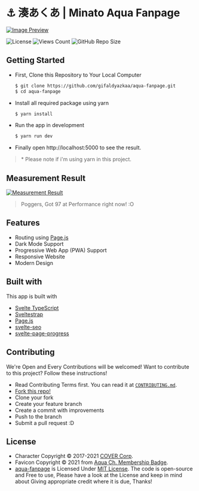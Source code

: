 # ⚓ 湊あくあ | Minato Aqua Fanpage

[![Image Preview](https://cdn.upload.systems/uploads/psUYhn2p.png)](https://aqua-fanpage.vercel.app/)

![License](https://img.shields.io/github/license/gifaldyazkaa/aqua-fanpage?style=for-the-badge) ![Views Count](https://visitor-badges.glitch.me?username=gifaldyazkaa&repo=aqua-fanpage&label=VIEWS&style=for-the-badge&color=%23457BFF&token=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&contentType=svg)
![GitHub Repo Size](https://img.shields.io/github/repo-size/gifaldyazkaa/aqua-fanpage?style=for-the-badge)

## Getting Started

- First, Clone this Repository to Your Local Computer

  ```sh
  $ git clone https://github.com/gifaldyazkaa/aqua-fanpage.git
  $ cd aqua-fanpage
  ```

- Install all required package using yarn

  ```sh
  $ yarn install
  ```

- Run the app in development

  ```sh
  $ yarn run dev
  ```

- Finally open http://localhost:5000 to see the result.

> \* Please note if i'm using yarn in this project.

## Measurement Result

[![Measurement Result](https://cdn.upload.systems/uploads/14ydsfdW.png)](https://web.dev/measure)

> Poggers, Got 97 at Performance right now! :O

## Features

- Routing using [Page.js](https://npmjs.com/package/page)
- Dark Mode Support
- Progressive Web App (PWA) Support
- Responsive Website
- Modern Design

## Built with

This app is built with

- [Svelte TypeScript](https://svelte.dev)
- [Sveltestrap](https://sveltestrap.js.org)
- [Page.js](https://npmjs.com/package/page)
- [svelte-seo](https://github.com/artiebits/svelte-seo)
- [svelte-page-progress](https://www.npmjs.com/package/svelte-page-progress)

## Contributing

We're Open and Every Contributions will be welcomed! Want to contribute to this project? Follow these instructions!

- Read Contributing Terms first. You can read it at [`CONTRIBUTING.md`](CONTRIBUTING.md).
- [Fork this repo!](https://github.com/gifaldyazkaa/aqua-fanpage/fork)
- Clone your fork
- Create your feature branch
- Create a commit with improvements
- Push to the branch
- Submit a pull request :D

## License

- Character Copyright &copy; 2017-2021 [COVER Corp](https://cover-corp.com).
- Favicon Copyright &copy; 2021 from [Aqua Ch. Membership Badge](https://www.youtube.com/channel/UC1opHUrw8rvnsadT-iGp7Cg/join).
- [aqua-fanpage](#) is Licensed Under [MIT License](https://github.com/gifaldyazkaa/aqua-fanpage/blob/master/LICENSE). The code is open-source and Free to use, Please have a look at the License and keep in mind about Giving appropriate credit where it is due, Thanks!
